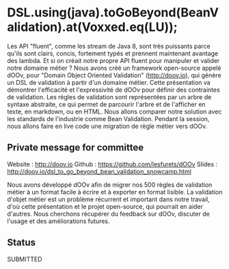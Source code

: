 # DSL.using(java).toGoBeyond(BeanValidation).at(Voxxed.eq(LU));

Les API "fluent", comme les stream de Java 8, sont très puissants parce qu'ils sont clairs, concis, fortement typés et prennent maintenant avantage des lambda. Et si on créait notre propre API fluent pour manipuler et valider notre domaine métier ? Nous avons créé un framework open-source appelé dOOv, pour "Domain Object Oriented Validation" (http://doov.io), qui génère un DSL de validation à partir d'un domaine métier. Cette présentation va démontrer l'efficacité et l'expressivité de dOOv pour définir des contraintes de validation. Les règles de validation sont représentées par un arbre de syntaxe abstraite, ce qui permet de parcourir l'arbre et de l'afficher en texte, en markdown, ou en HTML. Nous allons comparer notre solution avec les standards de l'industrie comme Bean Validation. Pendant la session, nous allons faire en live code une migration de règle métier vers dOOv.

## Private message for committee

Website : http://doov.io
Github : https://github.com/lesfurets/dOOv
Slides : http://doov.io/dsl_to_go_beyond_bean_validation_snowcamp.html

Nous avons développé dOOv afin de migrer nos 500 règles de validation métier à un format facile à écrire et à exporter en format lisible. La validation d'objet métier est un problème récurrent et important dans notre travail, d'où cette présentation et le projet open-source, qui pourrait en aider d'autres.  Nous cherchons récupérer du feedback sur dOOv, discuter de l'usage et des améliorations futures.

## Status

SUBMITTED

